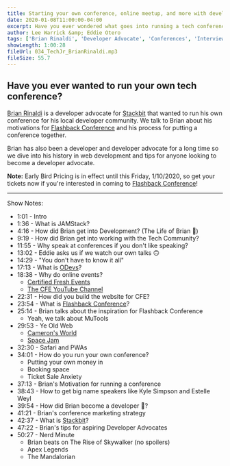 ```yaml
---
title: Starting your own conference, online meetup, and more with developer advocate Brian Rinaldi
date: 2020-01-08T11:00:00-04:00
excerpt: Have you ever wondered what goes into running a tech conference? Brian Rinaldi joins us to talk about event organizing and being a developer advocate.
author: Lee Warrick &amp; Eddie Otero
tags: ['Brian Rinaldi', 'Developer Advocate', 'Conferences', 'Interviews']
showLength: 1:00:28
fileUrl: 034_TechJr_BrianRinaldi.mp3
fileSize: 55.7
---
```


## Have you ever wanted to run your own tech conference?

[Brian Rinaldi](https://twitter.com/remotesynth) is a developer advocate for [Stackbit](https://stackbit.com) that wanted to run his own conference for his local developer community. We talk to Brian about his motivations for [Flashback Conference](https://cfe.dev/events/flashback-conference-2020/) and his process for putting a conference together.

Brian has also been a developer and developer advocate for a long time so we dive into his history in web development and tips for anyone looking to become a developer advocate.

**Note:** Early Bird Pricing is in effect until this Friday, 1/10/2020, so get your tickets now if you're interested in coming to [Flashback Conference](https://cfe.dev/events/flashback-conference-2020/)!

---

Show Notes:

* 1:01 - Intro
* 1:36 - What is JAMStack?
* 4:16 - How did Brian get into Development? (The Life of Brian 🤣)
* 9:19 - How did Brian get into working with the Tech Community?
* 11:55 - Why speak at conferences if you don't like speaking?
* 13:02 - Eddie asks us if we watch our own talks 🙃
* 14:29 - "You don't have to know it all"
* 17:13 - What is [ODevs](https://orlandodevs.com/)?
* 18:38 - Why do online events?
  * [Certified Fresh Events](https://cfe.dev)
  * [The CFE YouTube Channel](https://www.youtube.com/channel/UC8mBtfX_7KNLP3LMQZJA8yg)
* 22:31 - How did you build the website for CFE?
* 23:54 - What is [Flashback Conference](https://cfe.dev/events/flashback-conference-2020/)?
* 25:14 - Brian talks about the inspiration for Flashback Conference
  * Yeah, we talk about MuTools
* 29:53 - Ye Old Web
  * [Cameron's World](https://www.cameronsworld.net/)
  * [Space Jam](https://www.spacejam.com)
* 32:30 - Safari and PWAs
* 34:01 - How do you run your own conference?
  * Putting your own money in
  * Booking space
  * Ticket Sale Anxiety
* 37:13 - Brian's Motivation for running a conference
* 38:43 - How to get big name speakers like Kyle Simpson and Estelle Weyl
* 39:54 - How did Brian become a developer 🥑?
* 41:21 - Brian's conference marketing strategy
* 42:37 - What is [Stackbit](https://www.stackbit.com/)?
* 47:22 - Brian's tips for aspiring Developer Advocates
* 50:27 - Nerd Minute
  * Brian beats on The Rise of Skywalker (no spoilers)
  * Apex Legends
  * The Mandalorian